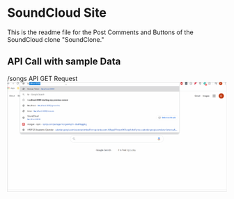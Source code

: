 # SoundCloud Site

This is the readme file for the Post Comments and Buttons of the SoundCloud clone "SoundClone."

## API Call with sample Data
/songs API GET Request
<img src="./img/API.gif" title="video walkthrough" width="" alt="video walkthrough" />